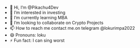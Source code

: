 - 👋 Hi, I’m @Pikachu4Dev
- 👀 I’m interested in investing
- 🌱 I’m currently learning MBA
- 💞️ I’m looking to collaborate on Crypto Projects
- 📫 How to reach me contact me.on telegram @lokurimpa2022
- 😄 Pronouns: loku
- ⚡ Fun fact: I can sing worst

<!---
Pikachu4Dev/Pikachu4Dev is a ✨ special ✨ repository because its `README.md` (this file) appears on your GitHub profile.
You can click the Preview link to take a look at your changes.
--->
